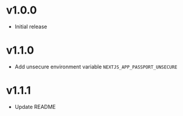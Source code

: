 # v1.0.0

- Initial release

# v1.1.0

- Add unsecure environment variable `NEXTJS_APP_PASSPORT_UNSECURE`

# v1.1.1

- Update README
